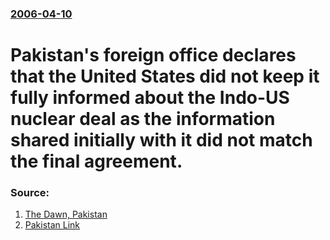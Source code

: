 ### [2006-04-10](/news/2006/04/10/index.md)

#  Pakistan's foreign office declares that the United States did not keep it fully informed about the Indo-US nuclear deal as the information shared initially with it did not match the final agreement. 




### Source:

1. [The Dawn, Pakistan](http://www.dawn.com/2006/04/11/top5.htm)
2. [Pakistan Link](http://www.pakistanlink.com/Headlines/Apr06/11/06.htm)

